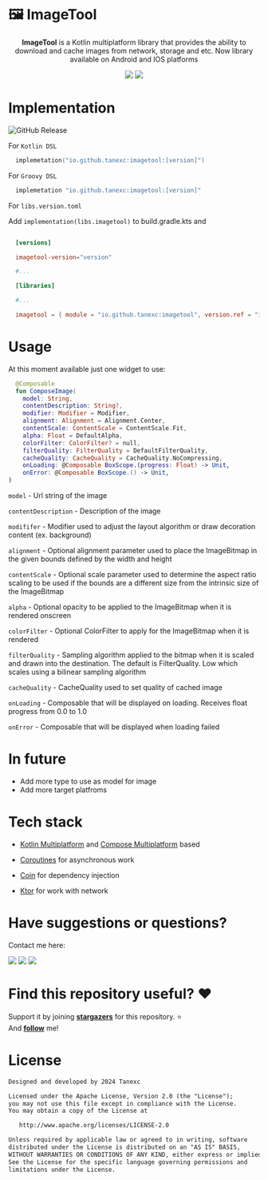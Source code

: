 # 🖼️ ImageTool
<p align="center"> <b>ImageTool</b> is a Kotlin multiplatform library that provides the ability to download and cache images from network, storage and etc. Now library available on Android and IOS platforms</p>

<div align="center">
  <a><img src="https://img.shields.io/badge/Android-green?style=for-the-badge&logo=android&logoColor=white&color=00a500"></a>
  <a><img src="https://img.shields.io/badge/Ios-purple?style=for-the-badge&logo=apple&color=a586cc"></a>
</div>

# Implementation
![GitHub Release](https://img.shields.io/github/v/release/tanexc/imageTool?sort=date&style=flat-square&label=version)

For `Kotlin DSL`
``` Kotlin
  implemetation("io.github.tanexc:imagetool:[version]")
```

For `Groovy DSL`
``` Kotlin
  implemetation "io.github.tanexc:imagetool:[version]"
```

For `libs.version.toml`

Add ```implementation(libs.imagetool)``` to build.gradle.kts and
``` toml

  [versions]

  imagetool-version="version"

  #...

  [libraries]

  #...

  imagetool = { module = "io.github.tanexc:imagetool", version.ref = "imagetool-version" }

```

# Usage

At this moment available just one widget to use:

``` Kotlin
  @Composable
  fun ComposeImage(
    model: String,                    
    contentDescription: String?,                             
    modifier: Modifier = Modifier,                           
    alignment: Alignment = Alignment.Center,                   
    contentScale: ContentScale = ContentScale.Fit,
    alpha: Float = DefaultAlpha,
    colorFilter: ColorFilter? = null,
    filterQuality: FilterQuality = DefaultFilterQuality,
    cacheQuality: CacheQuality = CacheQuality.NoCompressing,
    onLoading: @Composable BoxScope.(progress: Float) -> Unit,
    onError: @Composable BoxScope.() -> Unit,
)
```

`model` - Url string of the image

`contentDescription` - Description of the image

`modififer` - Modifier used to adjust the layout algorithm or draw decoration content (ex. background)

`alignment` - Optional alignment parameter used to place the ImageBitmap in the given bounds defined by the width and height

`contentScale` - Optional scale parameter used to determine the aspect ratio scaling to be used if the bounds are a different size from the intrinsic size of the ImageBitmap

`alpha` - Optional opacity to be applied to the ImageBitmap when it is rendered onscreen

`colorFilter` - Optional ColorFilter to apply for the ImageBitmap when it is rendered

`filterQuality` - Sampling algorithm applied to the bitmap when it is scaled and drawn into the destination. The default is FilterQuality. Low which scales using a bilinear sampling algorithm

`cacheQuality` - CacheQuality used to set quality of cached image

`onLoading` - Composable that will be displayed on loading. Receives float progress from 0.0 to 1.0

`onError` - Composable that will be displayed when loading failed

# In future
<ul>
  <li>Add more type to use as model for image</li>
  <li>Add more target platfroms</li>
</ul>

# Tech stack
- [Kotlin Multiplatform](https://kotlinlang.org/) and [Compose Multiplatform](https://www.jetbrains.com/lp/compose-multiplatform/) based 

- [Coroutines](https://github.com/Kotlin/kotlinx.coroutines) for asynchronous work

- [Coin](https://insert-koin.io/) for dependency injection

- [Ktor](https://github.com/square/retrofit) for work with network

# Have suggestions or questions?
Contact me here:

<a href="https://t.me/tanexc"><img src="https://img.shields.io/static/v1?style=for-the-badge&message=Telegram&color=26A5E4&logo=Telegram&logoColor=FFFFFF&label="/></a> 
<a href="https://wa.me/qr/FR6RE7QOKFS6A1"><img src="https://img.shields.io/badge/Whatsapp-green?logo=whatsapp&logoColor=white&style=for-the-badge"/></a>
<a href="https://vk.com/tanexc"><img src="https://img.shields.io/badge/VKontakte-lightblue?style=for-the-badge&logo=vk&color=0f93ff&link=https%3A%2F%2Fvk.com%2Ftanexc"/></a>


# Find this repository useful? :heart:
Support it by joining __[stargazers](https://github.com/tanexc/imagetool/stargazers)__ for this repository. :star: <br>
And __[follow](https://github.com/tanexc)__ me!

# License
```xml
Designed and developed by 2024 Tanexc

Licensed under the Apache License, Version 2.0 (the "License");
you may not use this file except in compliance with the License.
You may obtain a copy of the License at

   http://www.apache.org/licenses/LICENSE-2.0

Unless required by applicable law or agreed to in writing, software
distributed under the License is distributed on an "AS IS" BASIS,
WITHOUT WARRANTIES OR CONDITIONS OF ANY KIND, either express or implied.
See the License for the specific language governing permissions and
limitations under the License.
```
